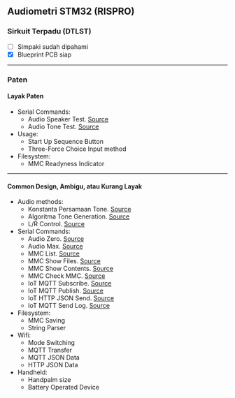 ## Audiometri STM32 (RISPRO)

### Sirkuit Terpadu (DTLST)
- [ ] Simpaki sudah dipahami
- [x] Blueprint PCB siap

---------------------------------------------------------

### Paten

#### Layak Paten
- Serial Commands:
	- Audio Speaker Test. [Source](https://github.com/VibrasticLab/pikoakustik/blob/stm32f401re_3pin/firmware/ht_comm.c#L58-L105)
	- Audio Tone Test. [Source](https://github.com/VibrasticLab/pikoakustik/blob/stm32f401re_3pin/firmware/ht_comm.c#L243-L323)
- Usage:
	- Start Up Sequence Button
	- Three-Force Choice Input method
- Filesystem:
	- MMC Readyness Indicator

---------------------------------------------------------

#### Common Design, Ambigu, atau Kurang Layak
- Audio methods:
	- Konstanta Persamaan Tone. [Source](https://github.com/VibrasticLab/pikoakustik/blob/stm32f401re_3pin/firmware/ht_audio.c#L78-L109)
	- Algoritma Tone Generation. [Source](https://github.com/VibrasticLab/pikoakustik/blob/stm32f401re_3pin/firmware/ht_audio.c#L111-L124)
	- L/R Control. [Source](https://github.com/VibrasticLab/pikoakustik/blob/stm32f401re_3pin/firmware/ht_audio.c#L131-L139)
- Serial Commands:
	- Audio Zero. [Source](https://github.com/VibrasticLab/pikoakustik/blob/stm32f401re_3pin/firmware/ht_comm.c#L113-L134)
	- Audio Max. [Source](https://github.com/VibrasticLab/pikoakustik/blob/stm32f401re_3pin/firmware/ht_audio.c#L140-L161)
	- MMC List. [Source](https://github.com/VibrasticLab/pikoakustik/blob/stm32f401re_3pin/firmware/ht_audio.c#L402-L407)
	- MMC Show Files. [Source](https://github.com/VibrasticLab/pikoakustik/blob/stm32f401re_3pin/firmware/ht_audio.c#L413-L420)
	- MMC Show Contents. [Source](https://github.com/VibrasticLab/pikoakustik/blob/stm32f401re_3pin/firmware/ht_audio.c#L413-L420)
	- MMC Check MMC. [Source](https://github.com/VibrasticLab/pikoakustik/blob/stm32f401re_3pin/firmware/ht_audio.c#L450-L456)
	- IoT MQTT Subscribe. [Source](https://github.com/VibrasticLab/pikoakustik/blob/stm32f401re_3pin/firmware/ht_audio.c#L464-L570)
	- IoT MQTT Publish. [Source](https://github.com/VibrasticLab/pikoakustik/blob/stm32f401re_3pin/firmware/ht_audio.c#L476-L482)
	- IoT HTTP JSON Send. [Source](https://github.com/VibrasticLab/pikoakustik/blob/stm32f401re_3pin/firmware/ht_audio.c#L488-L495)
	- IoT MQTT Send Log. [Source](https://github.com/VibrasticLab/pikoakustik/blob/stm32f401re_3pin/firmware/ht_audio.c#L501-L512)
- Filesystem:
	- MMC Saving
	- String Parser
- Wifi:
	- Mode Switching
	- MQTT Transfer
	- MQTT JSON Data
	- HTTP JSON Data
- Handheld:
	- Handpalm size
	- Battery Operated Device


##

